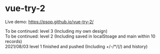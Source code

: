 # vue-try-2
Live demo: https://psop.github.io/vue-try-2/<br>

To be continued: level 3 (Including my own design)<br>
To be continued: level 2 (Including saved in localStoage and main within 10 records)<br>
2021/08/03 level 1 finished and pushed (Including +/-/*/(/) and history)
